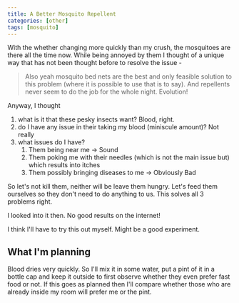 ```yaml
---
title: A Better Mosquito Repellent
categories: [other]
tags: [mosquito]
---
```


With the whether changing more quickly than my crush, the mosquitoes are there all the time now. While being annoyed by them I thought of a unique way that has not been thought before to resolve the issue -

> Also yeah mosquito bed nets are the best and only feasible solution to this problem (where it is possible to use that is to say). And repellents never seem to do the job for the whole night. Evolution!

Anyway, I thought

1. what is it that these pesky insects want? Blood, right.
2. do I have any issue in their taking my blood (miniscule amount)? Not really
3. what issues do I have?
   1. Them being near me -> Sound
   2. Them poking me with their needles (which is not the main issue but) which results into itches
   3. Them possibly bringing diseases to me -> Obviously Bad

So let's not kill them, neither will be leave them hungry. Let's feed them ourselves so they don't need to do anything to us. This solves all 3 problems right.

I looked into it then. No good results on the internet!

I think I'll have to try this out myself. Might be a good experiment.

## What I'm planning

Blood dries very quickly. So I'll mix it in some water, put a pint of it in a bottle cap and keep it outside to first observe whether they even prefer fast food or not.
If this goes as planned then I'll compare whether those who are already inside my room will prefer me or the pint.
